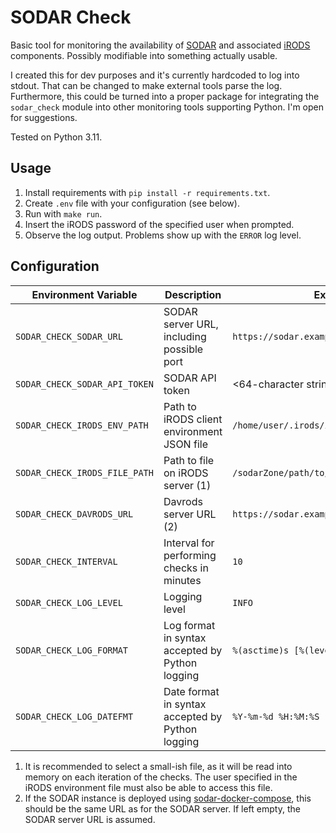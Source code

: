 # SODAR Check

Basic tool for monitoring the availability of
[SODAR](https://github.com/bihealth/sodar-server) and associated
[iRODS](https://irods.org) components. Possibly modifiable into something
actually usable.

I created this for dev purposes and it's currently hardcoded to log into stdout.
That can be changed to make external tools parse the log. Furthermore, this
could be turned into a proper package for integrating the `sodar_check` module
into other monitoring tools supporting Python. I'm open for suggestions.

Tested on Python 3.11.

## Usage

1. Install requirements with `pip install -r requirements.txt`.
2. Create `.env` file with your configuration (see below).
3. Run with `make run`.
4. Insert the iRODS password of the specified user when prompted.
5. Observe the log output. Problems show up with the `ERROR` log level.

## Configuration

| Environment Variable          | Description                                      | Example                                    |
|-------------------------------|--------------------------------------------------|--------------------------------------------|
| `SODAR_CHECK_SODAR_URL`       | SODAR server URL, including possible port        | `https://sodar.example.com`                |
| `SODAR_CHECK_SODAR_API_TOKEN` | SODAR API token                                  | <64-character string>                      |
| `SODAR_CHECK_IRODS_ENV_PATH`  | Path to iRODS client environment JSON file       | `/home/user/.irods/irods_environment.json` |
| `SODAR_CHECK_IRODS_FILE_PATH` | Path to file on iRODS server (1)                 | `/sodarZone/path/to/your/file.txt`         |
| `SODAR_CHECK_DAVRODS_URL`     | Davrods server URL (2)                           | `https://sodar.example.com`                |
| `SODAR_CHECK_INTERVAL`        | Interval for performing checks in minutes        | `10`                                       |
| `SODAR_CHECK_LOG_LEVEL`       | Logging level                                    | `INFO`                                     |
| `SODAR_CHECK_LOG_FORMAT`      | Log format in syntax accepted by Python logging  | `%(asctime)s [%(levelname)s] %(message)s`  |
| `SODAR_CHECK_LOG_DATEFMT`     | Date format in syntax accepted by Python logging | `%Y-%m-%d %H:%M:%S`                        |

1. It is recommended to select a small-ish file, as it will be read into memory
   on each iteration of the checks. The user specified in the iRODS environment
   file must also be able to access this file.
2. If the SODAR instance is deployed using
   [sodar-docker-compose](https://github.com/bihealth/sodar-docker-compose),
   this should be the same URL as for the SODAR server. If left empty, the SODAR
   server URL is assumed.
